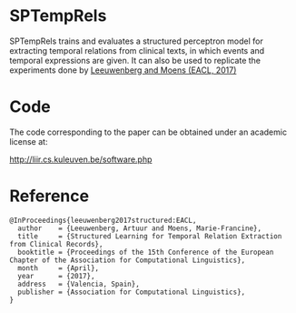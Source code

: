 # SPTempRels
SPTempRels trains and evaluates a structured perceptron model for extracting temporal relations from clinical texts, in which events and temporal expressions are given. It can also be used to replicate the experiments done by [Leeuwenberg and Moens (EACL, 2017)](http://www.aclweb.org/anthology/E/E17/E17-1108.pdf)

# Code
The code corresponding to the paper can be obtained under an academic license at:

http://liir.cs.kuleuven.be/software.php

# Reference

```
@InProceedings{leeuwenberg2017structured:EACL,
  author    = {Leeuwenberg, Artuur and Moens, Marie-Francine},
  title     = {Structured Learning for Temporal Relation Extraction from Clinical Records},
  booktitle = {Proceedings of the 15th Conference of the European Chapter of the Association for Computational Linguistics},
  month     = {April},
  year      = {2017},
  address   = {Valencia, Spain},
  publisher = {Association for Computational Linguistics},
}
```

